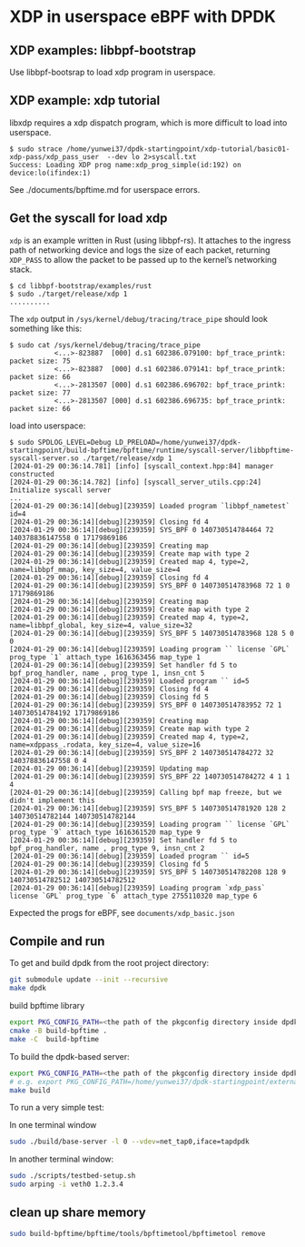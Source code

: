 # XDP in userspace eBPF with DPDK

## XDP examples: libbpf-bootstrap

Use libbpf-bootsrap to load xdp program in userspace.

## XDP example: xdp tutorial

libxdp requires a xdp dispatch program, which is more difficult to load into userspace.

```console
$ sudo strace /home/yunwei37/dpdk-startingpoint/xdp-tutorial/basic01-xdp-pass/xdp_pass_user  --dev lo 2>syscall.txt
Success: Loading XDP prog name:xdp_prog_simple(id:192) on device:lo(ifindex:1)
```

See ./documents/bpftime.md for userspace errors.

## Get the syscall for load xdp

`xdp` is an example written in Rust (using libbpf-rs). It attaches to
the ingress path of networking device and logs the size of each packet,
returning `XDP_PASS` to allow the packet to be passed up to the kernel’s
networking stack.

```shell
$ cd libbpf-bootstrap/examples/rust
$ sudo ./target/release/xdp 1
..........
```

The `xdp` output in `/sys/kernel/debug/tracing/trace_pipe` should look
something like this:

```shell
$ sudo cat /sys/kernel/debug/tracing/trace_pipe
           <...>-823887  [000] d.s1 602386.079100: bpf_trace_printk: packet size: 75
           <...>-823887  [000] d.s1 602386.079141: bpf_trace_printk: packet size: 66
           <...>-2813507 [000] d.s1 602386.696702: bpf_trace_printk: packet size: 77
           <...>-2813507 [000] d.s1 602386.696735: bpf_trace_printk: packet size: 66
```

load into userspace:

```console
$ sudo SPDLOG_LEVEL=Debug LD_PRELOAD=/home/yunwei37/dpdk-startingpoint/build-bpftime/bpftime/runtime/syscall-server/libbpftime-syscall-server.so ./target/release/xdp 1
[2024-01-29 00:36:14.781] [info] [syscall_context.hpp:84] manager constructed
[2024-01-29 00:36:14.782] [info] [syscall_server_utils.cpp:24] Initialize syscall server
...
[2024-01-29 00:36:14][debug][239359] Loaded program `libbpf_nametest` id=4
[2024-01-29 00:36:14][debug][239359] Closing fd 4
[2024-01-29 00:36:14][debug][239359] SYS_BPF 0 140730514784464 72 140378836147558 0 17179869186
[2024-01-29 00:36:14][debug][239359] Creating map
[2024-01-29 00:36:14][debug][239359] Create map with type 2
[2024-01-29 00:36:14][debug][239359] Created map 4, type=2, name=libbpf_mmap, key_size=4, value_size=4
[2024-01-29 00:36:14][debug][239359] Closing fd 4
[2024-01-29 00:36:14][debug][239359] SYS_BPF 0 140730514783968 72 1 0 17179869186
[2024-01-29 00:36:14][debug][239359] Creating map
[2024-01-29 00:36:14][debug][239359] Create map with type 2
[2024-01-29 00:36:14][debug][239359] Created map 4, type=2, name=libbpf_global, key_size=4, value_size=32
[2024-01-29 00:36:14][debug][239359] SYS_BPF 5 140730514783968 128 5 0 0
[2024-01-29 00:36:14][debug][239359] Loading program `` license `GPL` prog_type `1` attach_type 1616363456 map_type 1
[2024-01-29 00:36:14][debug][239359] Set handler fd 5 to bpf_prog_handler, name , prog_type 1, insn_cnt 5
[2024-01-29 00:36:14][debug][239359] Loaded program `` id=5
[2024-01-29 00:36:14][debug][239359] Closing fd 4
[2024-01-29 00:36:14][debug][239359] Closing fd 5
[2024-01-29 00:36:14][debug][239359] SYS_BPF 0 140730514783952 72 1 140730514784192 17179869186
[2024-01-29 00:36:14][debug][239359] Creating map
[2024-01-29 00:36:14][debug][239359] Create map with type 2
[2024-01-29 00:36:14][debug][239359] Created map 4, type=2, name=xdppass_.rodata, key_size=4, value_size=16
[2024-01-29 00:36:14][debug][239359] SYS_BPF 2 140730514784272 32 140378836147558 0 4
[2024-01-29 00:36:14][debug][239359] Updating map
[2024-01-29 00:36:14][debug][239359] SYS_BPF 22 140730514784272 4 1 1 4
[2024-01-29 00:36:14][debug][239359] Calling bpf map freeze, but we didn't implement this
[2024-01-29 00:36:14][debug][239359] SYS_BPF 5 140730514781920 128 2 140730514782144 140730514782144
[2024-01-29 00:36:14][debug][239359] Loading program `` license `GPL` prog_type `9` attach_type 1616361520 map_type 9
[2024-01-29 00:36:14][debug][239359] Set handler fd 5 to bpf_prog_handler, name , prog_type 9, insn_cnt 2
[2024-01-29 00:36:14][debug][239359] Loaded program `` id=5
[2024-01-29 00:36:14][debug][239359] Closing fd 5
[2024-01-29 00:36:14][debug][239359] SYS_BPF 5 140730514782208 128 9 140730514782512 140730514782512
[2024-01-29 00:36:14][debug][239359] Loading program `xdp_pass` license `GPL` prog_type `6` attach_type 2755110320 map_type 6
```

Expected the progs for eBPF, see `documents/xdp_basic.json`

## Compile and run

To get and build dpdk from the root project directory:

```sh
git submodule update --init --recursive
make dpdk
```

build bpftime library

```sh
export PKG_CONFIG_PATH=<the path of the pkgconfig directory inside dpdk>
cmake -B build-bpftime .
make -C  build-bpftime
```

To build the dpdk-based server:

```sh
export PKG_CONFIG_PATH=<the path of the pkgconfig directory inside dpdk>
# e.g. export PKG_CONFIG_PATH=/home/yunwei37/dpdk-startingpoint/external/dpdk/install-dir/lib/x86_64-linux-gnu/pkgconfig
make build
```

To run a very simple test:

In one terminal window

```sh
sudo ./build/base-server -l 0 --vdev=net_tap0,iface=tapdpdk
```

In another terminal window:

```sh
sudo ./scripts/testbed-setup.sh
sudo arping -i veth0 1.2.3.4
```

## clean up share memory

```sh
sudo build-bpftime/bpftime/tools/bpftimetool/bpftimetool remove
```
